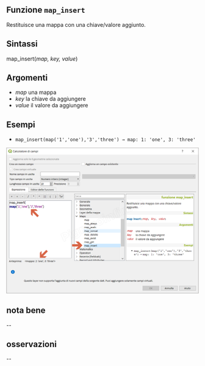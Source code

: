 ## Funzione `map_insert`

Restituisce una mappa con una chiave/valore aggiunto.

## Sintassi

map_insert(_map, key, value_)

## Argomenti

* _map_ una mappa
* _key_ la chiave da aggiungere
* _value_ il valore da aggiungere

## Esempi

* `map_insert(map('1','one'),'3','three') → map: 1: 'one', 3: 'three'`

![](/img/maps/map_insert/map_insert1.png)

## nota bene

--

## osservazioni

--